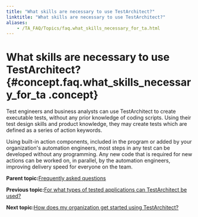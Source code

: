 ```yaml
--- 
title: "What skills are necessary to use TestArchitect?"
linktitle: "What skills are necessary to use TestArchitect?"
aliases: 
    - /TA_FAQ/Topics/faq.what_skills_necessary_for_ta.html
---
```

# What skills are necessary to use TestArchitect? {#concept.faq.what_skills_necessary_for_ta .concept}

Test engineers and business analysts can use TestArchitect to create executable tests, without any prior knowledge of coding scripts. Using their test design skills and product knowledge, they may create tests which are defined as a series of action keywords.

Using built-in action components, included in the program or added by your organization's automation engineers, most steps in any test can be developed without any programming. Any new code that is required for new actions can be worked on, in parallel, by the automation engineers, improving delivery speed for everyone on the team.

**Parent topic:**[Frequently asked questions](../../TA_Help/Topics/Support_FAQ.html)

**Previous topic:**[For what types of tested applications can TestArchitect be used?](../../TA_FAQ/Topics/faq.what_types_of_tested_apps.html)

**Next topic:**[How does my organization get started using TestArchitect?](../../TA_FAQ/Topics/faq.how_does_my_org_get_started.html)

